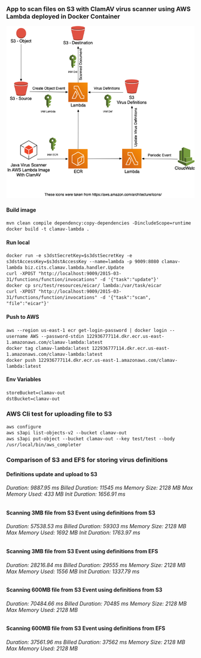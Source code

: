 
### App to scan files on S3 with ClamAV virus scanner using AWS Lambda deployed in Docker Container
![Architecture](images/ClamAV.png "Architecture")
#### Build image
```
mvn clean compile dependency:copy-dependencies -DincludeScope=runtime
docker build -t clamav-lambda .
```
#### Run local
```
docker run -e s3dstSecretKey=$s3dstSecretKey -e s3dstAccessKey=$s3dstAccessKey --name=lambda -p 9009:8080 clamav-lambda biz.cits.clamav.lambda.handler.Update
curl -XPOST "http://localhost:9009/2015-03-31/functions/function/invocations" -d '{"task":"update"}'
docker cp src/test/resources/eicar/ lambda:/var/task/eicar
curl -XPOST "http://localhost:9009/2015-03-31/functions/function/invocations" -d '{"task":"scan", "file":"eicar"}'
```
#### Push to AWS
```
aws --region us-east-1 ecr get-login-password | docker login --username AWS --password-stdin 122936777114.dkr.ecr.us-east-1.amazonaws.com/clamav-lambda:latest
docker tag clamav-lambda:latest 122936777114.dkr.ecr.us-east-1.amazonaws.com/clamav-lambda:latest
docker push 122936777114.dkr.ecr.us-east-1.amazonaws.com/clamav-lambda:latest
```

#### Env Variables
```
storeBucket=clamav-out
dstBucket=clamav-out
```
### AWS Cli test for uploading file to S3
```
aws configure
aws s3api list-objects-v2 --bucket clamav-out
aws s3api put-object --bucket clamav-out --key test/test --body /usr/local/bin/aws_completer
```

### Comparison of S3 and EFS for storing virus definitions
#### Definitions update and upload to S3
###### Duration: 9887.95 ms Billed Duration: 11545 ms Memory Size: 2128 MB Max Memory Used: 433 MB Init Duration: 1656.91 ms

#### Scanning 3MB file from S3 Event using definitions from S3
###### Duration: 57538.53 ms	Billed Duration: 59303 ms	Memory Size: 2128 MB	Max Memory Used: 1692 MB	Init Duration: 1763.97 ms

#### Scanning 3MB file from S3 Event using definitions from EFS
###### Duration: 28216.84 ms	Billed Duration: 29555 ms	Memory Size: 2128 MB	Max Memory Used: 1556 MB	Init Duration: 1337.79 ms

#### Scanning 600MB file from S3 Event using definitions from S3
###### Duration: 70484.66 ms	Billed Duration: 70485 ms	Memory Size: 2128 MB	Max Memory Used: 2128 MB

#### Scanning 600MB file from S3 Event using definitions from EFS
###### Duration: 37561.96 ms	Billed Duration: 37562 ms	Memory Size: 2128 MB	Max Memory Used: 2128 MB 